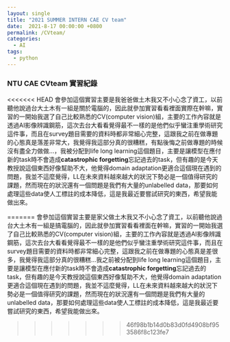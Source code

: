 ```yaml
---
layout: single
title: "2021 SUMMER INTERN CAE CV team"
date:  2021-8-17 00:00:00 +0800
permalink: /CVteam/
categories: 
  - AI
tags:
  - python
---
```


### NTU CAE CVteam 實習紀錄  

<<<<<<< HEAD
會參加這個實習主要是我爸爸做土木我又不小心念了資工，以前聽他說過台大土木有一組是關於電腦的，因此就參加實習看看裡面實際在幹嘛，實習的一開始我選了自己比較熟悉的CV(computer vision)組，主要的工作內容就是透過AI影像辨識鋼筋，這次去台大看看覺得最不一樣的是他們似乎蠻注重學術研究這件事，而且在survey題目需要的資料時都非常細心完整，這跟我之前在做專題的心態真是落差非常大，我覺得我這部分真的很糟糕，有點後悔之前做專題的時候沒有盡全力做做...，我被分配到life long learning這個題目，主要是讓模型在應付新的task時不會造成**catastrophic forgetting**忘記過去的task，但有趣的是今天教授說這個東西好像幫助不大，他覺得domain adaptation更適合這個現在遇到的問題，我並不這麼覺得，LL在未來資料越來越大的狀況下勢必是一個值得研究的課題，然而現在的狀況還有一個問題是我們有大量的unlabelled data，那要如何處理這些data使人工標註的成本降低，這是我最近要嘗試研究的東西，希望我能做出來。   
   
=======
會參加這個實習主要是家父做土木我又不小心念了資工，以前聽他說過台大土木有一組是搞電腦的，因此就參加實習看看裡面在幹嘛，實習的一開始我選了自己比較熟悉的CV(computer vision)組，主要的工作內容就是透過AI影像辨識鋼筋，這次去台大看看覺得最不一樣的是他們似乎蠻注重學術研究這件事，而且在survey題目需要的資料時都非常細心完整，這跟我之前在做專題的心態真是差很多，我覺得我這部分真的很糟糕...我之前被分配到life long learning這個題目，主要是讓模型在應付新的task時不會造成**catastrophic forgetting**忘記過去的task，但有趣的是今天教授說這個東西好像幫助不大，他覺得domain adaptation更適合這個現在遇到的問題，我並不這麼覺得，LL在未來資料越來越大的狀況下勢必是一個值得研究的課題，然而現在的狀況還有一個問題是我們有大量的unlabelled data，那要如何處理這些data使人工標註的成本降低，這是我最近要嘗試研究的東西，希望我能做出來。
>>>>>>> 46f98b1b14d0b83d0fd4908bf953586f8c123fe7
